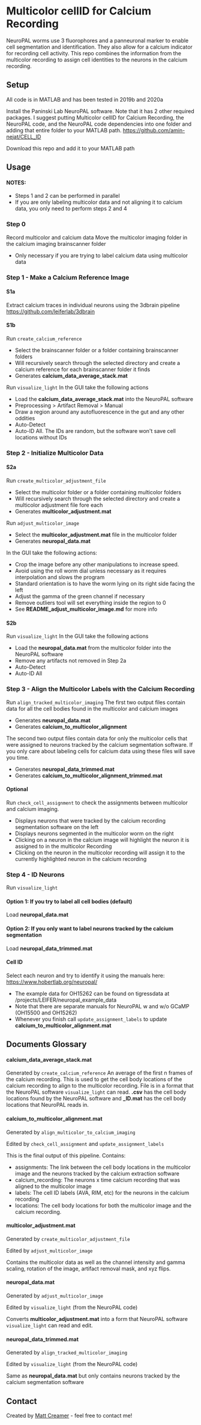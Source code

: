 # Multicolor cellID for Calcium Recording
NeuroPAL worms use 3 fluorophores and a panneuronal marker to enable cell segmentation and identification. They also allow for a calcium indicator for recording cell activity. This repo combines the information from the multicolor recording to assign cell identities to the neurons in the calcium recording.

## Setup
All code is in MATLAB and has been tested in 2019b and 2020a

Install the Paninski Lab NeuroPAL software. Note that it has 2 other required packages. I suggest putting Multicolor cellID for Calcium Recording, the NeuroPAL code, and the NeuroPAL code dependencies into one folder and adding that entire folder to your MATLAB path.
https://github.com/amin-nejat/CELL_ID

Download this repo and add it to your MATLAB path

## Usage
#### NOTES:
* Steps 1 and 2 can be performed in parallel
* If you are only labeling multicolor data and not aligning it to calcium data, you only need to perform steps 2 and 4


### Step 0
Record multicolor and calcium data
Move the multicolor imaging folder in the calcium imaging brainscanner folder
* Only necessary if you are trying to label calcium data using multicolor data

### Step 1 - Make a Calcium Reference Image
#### S1a
Extract calcium traces in individual neurons
using the 3dbrain pipeline
https://github.com/leiferlab/3dbrain

#### S1b
Run `create_calcium_reference`
* Select the brainscanner folder or a folder containing brainscanner folders
* Will recursively search through the selected directory and create a calcium reference for each brainscanner folder it finds
* Generates **calcium_data_average_stack.mat**

Run `visualize_light`
In the GUI take the following actions
* Load the **calcium_data_average_stack.mat** into the NeuroPAL software
* Preprocessing > Artifact Removal > Manual
* Draw a region around any autofluorescence in the gut and any other oddities
* Auto-Detect
* Auto-ID All. The IDs are random, but the software won't save cell locations without IDs

### Step 2 - Initialize Multicolor Data
#### S2a
Run `create_multicolor_adjustment_file`
* Select the multicolor folder or a folder containing multicolor folders
* Will recursively search through the selected directory and create a multicolor adjustment file fore each
* Generates **multicolor_adjustment.mat**

Run `adjust_multicolor_image`
* Select the **multicolor_adjustment.mat** file in the multicolor folder
* Generates **neuropal_data.mat**

In the GUI take the following actions:
* Crop the image before any other manipulations to increase speed.
* Avoid using the roll worm dial unless necessary as it requires interpolation and slows the program
* Standard orientation is to have the worm lying on its right side facing the left
* Adjust the gamma of the green channel if necessary
* Remove outliers tool will set everything inside the region to 0
* See **README_adjust_multicolor_image.md** for more info

#### S2b
Run `visualize_light`
In the GUI take the following actions
* Load the **neuropal_data.mat** from the multicolor folder into the NeuroPAL software
* Remove any artifacts not removed in Step 2a
* Auto-Detect
* Auto-ID All

### Step 3 - Align the Multicolor Labels with the Calcium Recording
Run `align_tracked_multicolor_imaging`
The first two output files contain data for all the cell bodies found in the multicolor and calcium images
* Generates **neuropal_data.mat**
* Generates **calcium_to_multicolor_alignment**

The second two output files contain data for only the multicolor cells that were assigned to neurons tracked by the calcium segmentation software. If you only care about labeling cells for calcium data using these files will save you time.
* Generates **neuropal_data_trimmed.mat**
* Generates **calcium_to_multicolor_alignment_trimmed.mat**

#### Optional
Run `check_cell_assignment` to check the assignments between multicolor and calcium imaging.
* Displays neurons that were tracked by the calcium recording segmentation software on the left
* Displays neurons segmented in the multicolor worm on the right
* Clicking on a neuron in the calcium image will highlight the neuron it is assigned to in the multicolor Recording
* Clicking on the neuron in the multicolor recording will assign it to the currently highlighted neuron in the calcium recording

### Step 4 - ID Neurons
Run `visualize_light`
#### Option 1: If you try to label all cell bodies (default)
Load **neuropal_data.mat**

#### Option 2: If you only want to label neurons tracked by the calcium segmentation
Load **neuropal_data_trimmed.mat**

#### Cell ID
Select each neuron and try to identify it using the manuals here: https://www.hobertlab.org/neuropal/
* The example data for OH15262 can be found on tigressdata at /projects/LEIFER/neuropal_example_data
* Note that there are separate manuals for NeuroPAL w and w/o GCaMP (OH15500 and OH15262)
* Whenever you finish call `update_assignment_labels` to update **calcium_to_multicolor_alignment.mat**

## Documents Glossary
#### calcium_data_average_stack.mat
Generated by `create_calcium_reference`
An average of the first n frames of the calcium recording. This is used to get the cell body locations of the calcium recording to align to the multicolor recording. File is in a format that the NeuroPAL software `visualize_light` can read. **.csv** has the cell body locations found by the NeuroPAL software and **\_ID.mat** has the cell body locations that NeuroPAL reads in.

#### calcium_to_multicolor_alignment.mat
Generated by `align_multicolor_to_calcium_imaging`

Edited by `check_cell_assignment` and `update_assignment_labels`

This is the final output of this pipeline. Contains:
* assignments: The link between the cell body locations in the multicolor image and the neurons tracked by the calcium extraction software
* calcium_recording: The neurons x time calcium recording that was aligned to the multicolor image
* labels: The cell ID labels (AVA, RIM, etc) for the neurons in the calcium recording
* locations: The cell body locations for both the multicolor image and the calcium recording.

#### multicolor_adjustment.mat
Generated by `create_multicolor_adjustment_file`

Edited by `adjust_multicolor_image`

Contains the multicolor data as well as the channel intensity and gamma scaling, rotation of the image, artifact removal mask, and xyz flips.

#### neuropal_data.mat
Generated by `adjust_multicolor_image`

Edited by `visualize_light` (from the NeuroPAL code)

Converts **multicolor_adjustment.mat** into a form that NeuroPAL software `visualize_light` can read and edit.

#### neuropal_data_trimmed.mat
Generated by `align_tracked_multicolor_imaging`

Edited by `visualize_light` (from the NeuroPAL code)

Same as **neuropal_data.mat** but only contains neurons tracked by the calcium segmentation software

## Contact
Created by [Matt Creamer](https://www.matthewcreamer.com/) - feel free to contact me!
